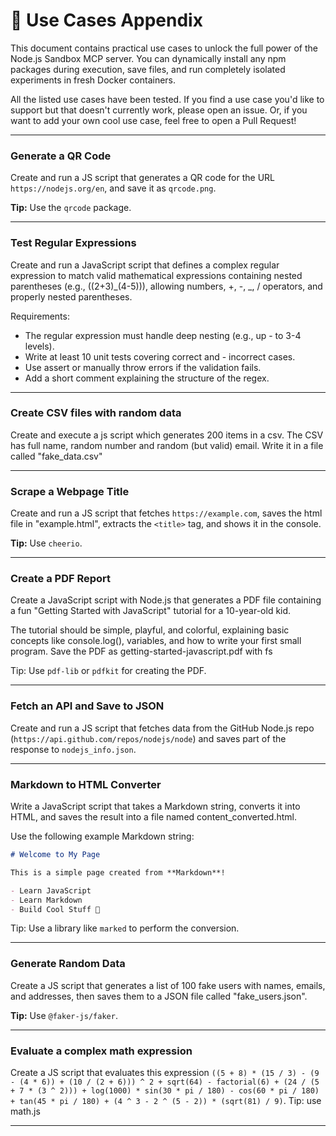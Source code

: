 # 📆 Use Cases Appendix

This document contains practical use cases to unlock the full power of the Node.js Sandbox MCP server. You can dynamically install any npm packages during execution, save files, and run completely isolated experiments in fresh Docker containers.

All the listed use cases have been tested.
If you find a use case you'd like to support but that doesn't currently work, please open an issue.
Or, if you want to add your own cool use case, feel free to open a Pull Request!

---

### Generate a QR Code

Create and run a JS script that generates a QR code for the URL `https://nodejs.org/en`, and save it as `qrcode.png`.

**Tip:** Use the `qrcode` package.

---

### Test Regular Expressions

Create and run a JavaScript script that defines a complex regular expression to match valid mathematical expressions containing nested parentheses (e.g., ((2+3)_(4-5))), allowing numbers, +, -, _, / operators, and properly nested parentheses.

Requirements:

- The regular expression must handle deep nesting (e.g., up - to 3-4 levels).
- Write at least 10 unit tests covering correct and - incorrect cases.
- Use assert or manually throw errors if the validation fails.
- Add a short comment explaining the structure of the regex.

---

### Create CSV files with random data

Create and execute a js script which generates 200 items in a csv. The CSV has full name, random number and random (but valid) email. Write it in a file called "fake_data.csv"

---

### Scrape a Webpage Title

Create and run a JS script that fetches `https://example.com`, saves the html file in "example.html", extracts the `<title>` tag, and shows it in the console.

**Tip:** Use `cheerio`.

---

### Create a PDF Report

Create a JavaScript script with Node.js that generates a PDF file containing a fun "Getting Started with JavaScript" tutorial for a 10-year-old kid.

The tutorial should be simple, playful, and colorful, explaining basic concepts like console.log(), variables, and how to write your first small program.
Save the PDF as getting-started-javascript.pdf with fs

Tip: Use `pdf-lib` or `pdfkit` for creating the PDF.

---

### Fetch an API and Save to JSON

Create and run a JS script that fetches data from the GitHub Node.js repo (`https://api.github.com/repos/nodejs/node`) and saves part of the response to `nodejs_info.json`.

---

### Markdown to HTML Converter

Write a JavaScript script that takes a Markdown string, converts it into HTML, and saves the result into a file named content_converted.html.

Use the following example Markdown string:

```markdown
# Welcome to My Page

This is a simple page created from **Markdown**!

- Learn JavaScript
- Learn Markdown
- Build Cool Stuff 🚀
```

Tip: Use a library like `marked` to perform the conversion.

---

### Generate Random Data

Create a JS script that generates a list of 100 fake users with names, emails, and addresses, then saves them to a JSON file called "fake_users.json".

**Tip:** Use `@faker-js/faker`.

---

### Evaluate a complex math expression

Create a JS script that evaluates this expression `((5 + 8) * (15 / 3) - (9 - (4 * 6)) + (10 / (2 + 6))) ^ 2 + sqrt(64) - factorial(6) + (24 / (5 + 7 * (3 ^ 2))) + log(1000) * sin(30 * pi / 180) - cos(60 * pi / 180) + tan(45 * pi / 180) + (4 ^ 3 - 2 ^ (5 - 2)) * (sqrt(81) / 9)`. Tip: use math.js

---
